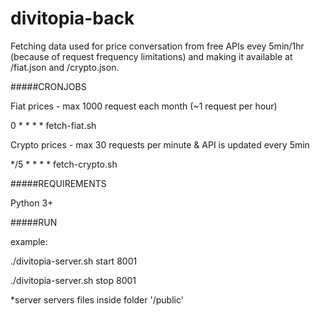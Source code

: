 # divitopia-back


Fetching data used for price conversation from free APIs evey 5min/1hr (because of request frequency limitations) and making it available at /fiat.json and /crypto.json.


#####CRONJOBS

Fiat prices - max 1000 request each month (~1 request per hour)

0 * * * * fetch-fiat.sh

Crypto prices - max 30 requests per minute & API is updated every 5min

*/5 * * * * fetch-crypto.sh


#####REQUIREMENTS

Python 3+

#####RUN

example:

./divitopia-server.sh start 8001

./divitopia-server.sh stop 8001

*server servers files inside folder '/public' 







